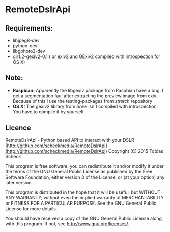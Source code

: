 # RemoteDslrApi


## Requirements:
- libjpeg8-dev
- python-dev
- libgphoto2-dev
- gir1.2-gexiv2-0.1 ( or exiv2 and GExiv2 compiled with introspection for OS X)

## Note: 
- **Raspbian:** Apparently the libgexiv package from Raspbian have a bug. I get a segmentation faul after extracting the preview image from exiv. Because of this I use the testing-packages from *stretch* repository
- **OS X:** The gexiv2 library from *brew* isn't compiled with introspection. You have to compile it by yourself 

## Licence
RemoteDslrApi - Python based API to interact with your DSLR [http://github.com/scheckmedia/RemoteDslrApi](http://github.com/scheckmedia/RemoteDslrApi) Copyright (C) 2015  Tobias Scheck

This program is free software: you can redistribute it and/or modify it under the terms of the GNU General Public License as published by the Free Software Foundation, either version 3 of the License, or (at your option) any later version.

This program is distributed in the hope that it will be useful, but WITHOUT ANY WARRANTY; without even the implied warranty of MERCHANTABILITY or FITNESS FOR A PARTICULAR PURPOSE.  See the GNU General Public License for more details.

You should have received a copy of the GNU General Public License along with this program.  If not, see <http://www.gnu.org/licenses/>.